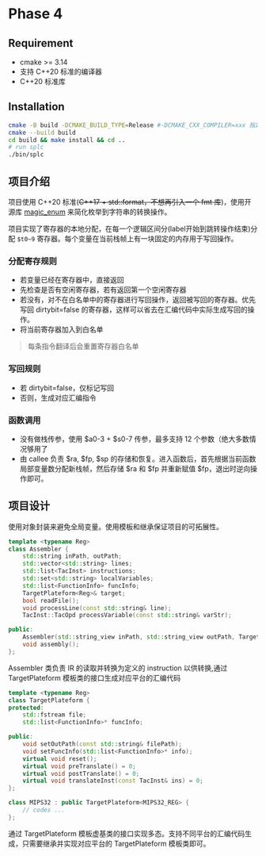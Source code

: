 # Phase 4

## Requirement

- cmake >= 3.14
- 支持 C++20 标准的编译器
- C++20 标准库

## Installation

```sh
cmake -B build -DCMAKE_BUILD_TYPE=Release #-DCMAKE_CXX_COMPILER=xxx 指定编译器时使用
cmake --build build
cd build && make install && cd ..
# run splc
./bin/splc
```

## 项目介绍

项目使用 C++20 标准(~~C++17 + std::format，不想再引入一个 fmt 库~~)，使用开源库 [magic_enum](https://github.com/Neargye/magic_enum) 来简化枚举到字符串的转换操作。

项目实现了寄存器的本地分配，在每一个逻辑区间分(label开始到跳转操作结束)分配 `$t0~9` 寄存器。每个变量在当前栈帧上有一块固定的内存用于写回操作。

### 分配寄存规则

- 若变量已经在寄存器中，直接返回
- 先检查是否有空闲寄存器，若有返回第一个空闲寄存器
- 若没有，对不在白名单中的寄存器进行写回操作，返回被写回的寄存器。优先写回 dirtybit=false 的寄存器，这样可以省去在汇编代码中实际生成写回的操作。
- 将当前寄存器加入到白名单

>每条指令翻译后会重置寄存器白名单

### 写回规则

- 若 dirtybit=false，仅标记写回
- 否则，生成对应汇编指令

### 函数调用

- 没有做栈传参，使用 \$a0-3 + \$s0-7 传参，最多支持 12 个参数（绝大多数情况够用了
- 由 callee 负责 \$ra, \$fp, \$sp 的存储和恢复。进入函数后，首先根据当前函数局部变量数分配新栈帧，然后存储 $ra 和 \$fp 并重新赋值 \$fp，退出时逆向操作即可。

## 项目设计

使用对象封装来避免全局变量。使用模板和继承保证项目的可拓展性。

```c++
template <typename Reg>
class Assembler {
    std::string inPath, outPath;
    std::vector<std::string> lines;
    std::list<TacInst> instructions;
    std::set<std::string> localVariables;
    std::list<FunctionInfo> funcInfo;
    TargetPlateform<Reg>& target;
    bool readFile();
    void processLine(const std::string& line);
    TacInst::TacOpd processVariable(const std::string& varStr);

public:
    Assembler(std::string_view inPath, std::string_view outPath, TargetPlateform<Reg>& target);
    void assembly();
};
```

Assembler 类负责 IR 的读取并转换为定义的 instruction 以供转换,通过 TargetPlateform 模板类的接口生成对应平台的汇编代码

```c++
template <typename Reg>
class TargetPlateform {
protected:
    std::fstream file;
    std::list<FunctionInfo>* funcInfo;

public:
    void setOutPath(const std::string& filePath);
    void setFuncInfo(std::list<FunctionInfo>* info);
    virtual void reset();
    virtual void preTranslate() = 0;
    virtual void postTranslate() = 0;
    virtual void translateInst(const TacInst& ins) = 0;
};

class MIPS32 : public TargetPlateform<MIPS32_REG> {
    // codes ...
};

```

通过 TargetPlateform 模板虚基类的接口实现多态。支持不同平台的汇编代码生成，只需要继承并实现对应平台的 TargetPlateform 模板类即可。

